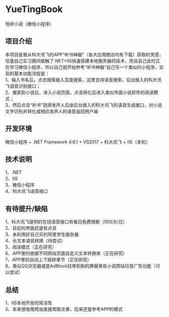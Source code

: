 # YueTingBook
悦听小说（微信小程序）

## 项目介绍 
本项目是我从科大讯飞的APP“听书神器”（各大应用商店均有下载）获取的灵感，恰逢自己实习期间接触了.NET+IIS快速搭建本地服务器的技术，而且自己此时正在学习微信小程序，所以自己就开始参考“听书神器”自己写一个类似的小程序，实现的基本功能流程是：  
1、输入书名后，点击搜索接入百度搜索，这里支持语音搜索，后台接入的科大讯飞语音识别接口；  
2、搜索到小说后，进入小说页面，点击转化后进入类似市面小说软件的阅读模式；  
3、然后点击“听书”选择发声人后由后台接入的科大讯飞的语音生成接口，对小说文字识别并转化成相应发声人的语音返回用户端  

## 开发环境
微信小程序 + .NET Framework 4.6.1 + VS2017 + 科大讯飞 + IIS（本机）

## 技术说明
1、.NET  
2、IIS  
3、微信小程序  
4、科大讯飞语音接口  

## 有待提升/缺陷
1、科大讯飞提供的在线语音接口有每日免费限额（500次/日）  
2、目前的界面还是有点丑  
3、未利用好自己买的阿里学生服务器  
4、长文本语音转换（待尝试）  
5、阅读模式（正在研究）  
6、APP里的依据不同网站页面自定义文本转换体（正在研究）  
7、APP里的自动上下跳转章节（正在研究）  
8、类似QQ浏览器或是AdBlock拉黑机制的屏蔽某些小说网站垃圾广告功能（可以尝试）  

## 总结
1、IIS本地开发的简洁性  
2、本来想改用爬虫直接爬取文章，后来还是参考APP的模式
